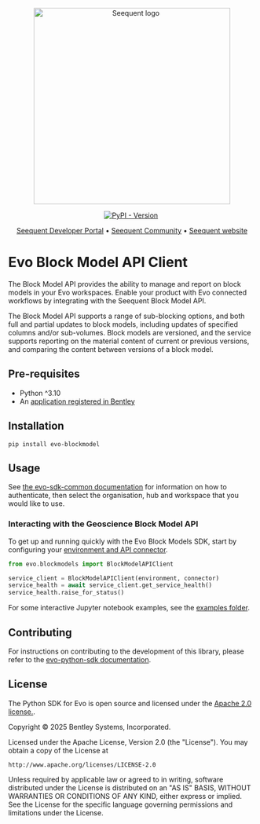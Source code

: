 <p align="center"><a href="https://seequent.com" target="_blank"><picture><source media="(prefers-color-scheme: dark)" srcset="https://developer.seequent.com/img/seequent-logo-dark.svg" alt="Seequent logo" width="400" /><img src="https://developer.seequent.com/img/seequent-logo.svg" alt="Seequent logo" width="400" /></picture></a></p>
<p align="center">
    <a href="https://pypi.org/project/evo-blockmodel/"><img alt="PyPI - Version" src="https://img.shields.io/pypi/v/evo-blockmodel" /></a>
    <a href="https://github.com/SeequentEvo/evo-python-sdk/actions/workflows/run-all-tests.yaml"><img src="https://github.com/SeequentEvo/evo-python-sdk/actions/workflows/run-all-tests.yaml/badge.svg" alt="" /></a>
</p>
<p align="center">
    <a href="https://developer.seequent.com/" target="_blank">Seequent Developer Portal</a>
    &bull; <a href="https://community.seequent.com/group/19-evo" target="_blank">Seequent Community</a>
    &bull; <a href="https://seequent.com" target="_blank">Seequent website</a>
</p>

# Evo Block Model API Client

The Block Model API provides the ability to manage and report on block models in your Evo workspaces. Enable your
product with Evo connected workflows by integrating with the Seequent Block Model API.

The Block Model API supports a range of sub-blocking options, and both full and partial updates to block models,
including updates of specified columns and/or sub-volumes. Block models are versioned, and the service supports
reporting on the material content of current or previous versions, and comparing the content between versions of
a block model.

## Pre-requisites

* Python ^3.10
* An [application registered in Bentley](https://developer.bentley.com/register/?product=seequent-evo)

## Installation

```shell
pip install evo-blockmodel
```

## Usage

See [the evo-sdk-common documentation](https://github.com/SeequentEvo/evo-python-sdk/blob/main/packages/evo-sdk-common/README.md)
for information on how to authenticate, then select the organisation, hub and workspace that you would like to use.

### Interacting with the Geoscience Block Model API

To get up and running quickly with the Evo Block Models SDK, start by configuring your
[environment and API connector](https://github.com/SeequentEvo/evo-python-sdk/blob/main/packages/evo-sdk-common/docs/quickstart.md).

```python
from evo.blockmodels import BlockModelAPIClient

service_client = BlockModelAPIClient(environment, connector)
service_health = await service_client.get_service_health()
service_health.raise_for_status()
```

For some interactive Jupyter notebook examples, see the [examples folder](docs/examples).

## Contributing

For instructions on contributing to the development of this library, please refer to the [evo-python-sdk documentation](https://github.com/seequentevo/evo-python-sdk).

## License

The Python SDK for Evo is open source and licensed under the [Apache 2.0 license.](./LICENSE.md).

Copyright © 2025 Bentley Systems, Incorporated.

Licensed under the Apache License, Version 2.0 (the "License").
You may obtain a copy of the License at

    http://www.apache.org/licenses/LICENSE-2.0

Unless required by applicable law or agreed to in writing, software
distributed under the License is distributed on an "AS IS" BASIS,
WITHOUT WARRANTIES OR CONDITIONS OF ANY KIND, either express or implied.
See the License for the specific language governing permissions and
limitations under the License.
